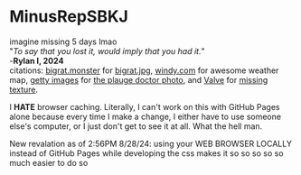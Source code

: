 # MinusRepSBKJ
imagine missing 5 days lmao  
"*To say that you lost it, would imply that you had it.*"  
                    -**Rylan I, 2024**  
citations: [bigrat.monster](https://bigrat.monster) for [bigrat.jpg](./media/bigrat.jpg), [windy.com](https://windy.com) for awesome weather map, [getty images](https://gettyimages.com) for [the plauge doctor photo](./media/theDoctor.webp), and [Valve](https://valvesoftware.com) for [missing texture](./media/forgisOnTheJeep.webp).

I **HATE** browser caching. Literally, I can't work on this with GitHub Pages alone because every time I make a change, I either have to use someone else's computer, or I just don't get to see it at all. What the hell man.  

New revalation as of 2:56PM 8/28/24: using your WEB BROWSER LOCALLY instead of GitHub Pages while developing the css makes it so so so so so much easier to do so
